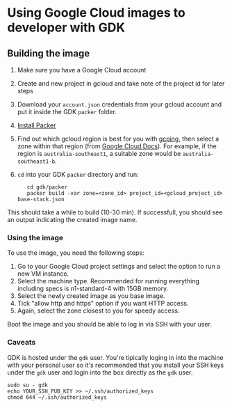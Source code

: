 # Using Google Cloud images to developer with GDK

## Building the image

1. Make sure you have a Google Cloud account
1. Create and new project in gcloud and take note of the project id for later steps
1. Download your `account.json` credentials from your gcloud account and put it inside the GDK `packer` folder.
1. [Install Packer](https://learn.hashicorp.com/tutorials/packer/getting-started-install)
1. Find out which gcloud region is best for you with [gcping](http://www.gcping.com/), then select a zone within that region (from [Google Cloud Docs](https://cloud.google.com/compute/docs/regions-zones)). For example, if the region is `australia-southeast1`, a suitable zone would be `australia-southeast1-b`.
1. `cd` into your GDK `packer` directory and run:

   ```shell
      cd gdk/packer
      packer build -var zone=<zone_id> project_id=<gcloud_project_id> base-stack.json
   ```

This should take a while to build (10-30 min). If successfull, you should see an output indicating the created image name.

### Using the image

To use the image, you need the following steps:

1. Go to your Google Cloud project settings and select the option to run a new VM instance.
1. Select the machine type. Recommended for running everything including specs is n1-standard-4 with 15GB memory.
1. Select the newly created image as you base image.
1. Tick "allow http and https" option if you want HTTP access.
1. Again, select the zone closest to you for speedy access.

Boot the image and you should be able to log in via SSH with your user.

### Caveats

GDK is hosted under the `gdk` user. You're tipically loging in into the machine with your personal user so it's recommended that you install
your SSH keys under the `gdk` user and login into the box directly as the `gdk` user.

```shell
sudo su - gdk
echo YOUR_SSH_PUB_KEY >> ~/.ssh/authorized_keys
chmod 644 ~/.ssh/authorized_keys
```
